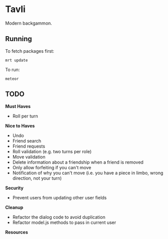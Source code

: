 # Tavli

Modern backgammon.

## Running

To fetch packages first:

``` mrt update ```

To run:

``` meteor ```

## TODO

**Must Haves**

* Roll per turn

**Nice to Haves**
* Undo
* Friend search
* Friend requests
* Roll validation (e.g. two turns per role)
* Move validation
* Delete information about a friendship when a friend is removed
* Only allow forfeiting if you can't move
* Notification of why you can't move (i.e. you have a piece in limbo, wrong direction, not your turn)

**Security**
* Prevent users from updating other user fields

**Cleanup**
* Refactor the dialog code to avoid duplication
* Refactor model.js methods to pass in current user

**Resources**
